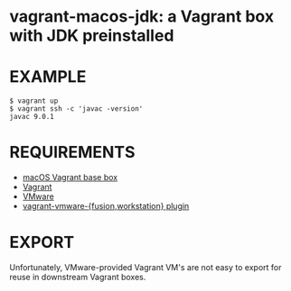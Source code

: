 # vagrant-macos-jdk: a Vagrant box with JDK preinstalled

# EXAMPLE

```console
$ vagrant up
$ vagrant ssh -c 'javac -version'
javac 9.0.1
```

# REQUIREMENTS

* [macOS Vagrant base box](https://github.com/mcandre/packer-templates/tree/master/macos)
* [Vagrant](https://www.vagrantup.com)
* [VMware](https://www.vmware.com)
* [vagrant-vmware-{fusion,workstation} plugin](https://www.vagrantup.com/vmware/index.html)

# EXPORT

Unfortunately, VMware-provided Vagrant VM's are not easy to export for reuse in downstream Vagrant boxes.
